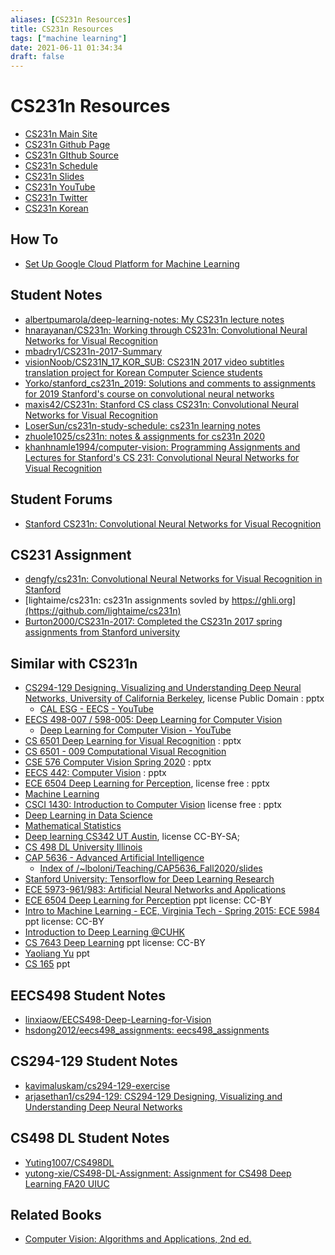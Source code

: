 ```yaml
---
aliases: [CS231n Resources]
title: CS231n Resources
tags: ["machine learning"]
date: 2021-06-11 01:34:34
draft: false
---
```


# CS231n Resources

- [CS231n Main Site](http://cs231n.stanford.edu)
- [CS231n Github Page](http://cs231n.github.io/)
- [CS231n GIthub Source](https://github.com/cs231n/cs231n.github.io)
- [CS231n Schedule](http://cs231n.stanford.edu/schedule.html)
- [CS231n Slides](http://cs231n.stanford.edu/slides/)
- [CS231n YouTube](https://www.youtube.com/playlist?list=PLLvH2FwAQhnpj1WEB-jHmPuUeQ8mX-XXG)
- [CS231n Twitter](https://twitter.com/cs231n)
- [CS231n Korean](http://aikorea.org/cs231n/)

## How To

- [Set Up Google Cloud Platform for Machine Learning](https://github.com/cs231n/gcloud)

## Student Notes

- [albertpumarola/deep-learning-notes: My CS231n lecture notes](https://github.com/albertpumarola/deep-learning-notes)
- [hnarayanan/CS231n: Working through CS231n: Convolutional Neural Networks for Visual Recognition](https://github.com/hnarayanan/CS231n)
- [mbadry1/CS231n-2017-Summary](https://github.com/mbadry1/CS231n-2017-Summary)
- [visionNoob/CS231N_17_KOR_SUB: CS231N 2017 video subtitles translation project for Korean Computer Science students](https://github.com/visionNoob/CS231N_17_KOR_SUB)
- [Yorko/stanford_cs231n_2019: Solutions and comments to assignments for 2019 Stanford's course on convolutional neural networks](https://github.com/Yorko/stanford_cs231n_2019)
- [maxis42/CS231n: Stanford CS class CS231n: Convolutional Neural Networks for Visual Recognition](https://github.com/maxis42/CS231n)
- [LoserSun/cs231n-study-schedule: cs231n learning notes](https://github.com/LoserSun/cs231n-study-schedule)
- [zhuole1025/cs231n: notes & assignments for cs231n 2020](https://github.com/zhuole1025/cs231n)
- [khanhnamle1994/computer-vision: Programming Assignments and Lectures for Stanford's CS 231: Convolutional Neural Networks for Visual Recognition](https://github.com/khanhnamle1994/computer-vision)

## Student Forums

- [Stanford CS231n: Convolutional Neural Networks for Visual Recognition](https://www.teddit.net/r/cs231n/)

## CS231 Assignment

- [dengfy/cs231n: Convolutional Neural Networks for Visual Recognition in Stanford](https://github.com/dengfy/cs231n)
- [lightaime/cs231n: cs231n assignments sovled by https://ghli.org](https://github.com/lightaime/cs231n)
- [Burton2000/CS231n-2017: Completed the CS231n 2017 spring assignments from Stanford university](https://github.com/Burton2000/CS231n-2017)

## Similar with CS231n

- [CS294-129 Designing, Visualizing and Understanding Deep Neural Networks, University of California Berkeley](https://bcourses.berkeley.edu/courses/1453965/), license Public Domain : pptx
    - [CAL ESG - EECS - YouTube](https://www.youtube.com/user/esgeecs/live)
- [EECS 498-007 / 598-005: Deep Learning for Computer Vision](https://web.eecs.umich.edu/~justincj/teaching/eecs498/FA2020/schedule.html)
    - [Deep Learning for Computer Vision - YouTube](https://www.youtube.com/playlist?list=PL5-TkQAfAZFbzxjBHtzdVCWE0Zbhomg7r)
- [CS 6501 Deep Learning for Visual Recognition](https://www.vicenteordonez.com/deeplearning/) : pptx
- [CS 6501 - 009 Computational Visual Recognition](http://www.cs.virginia.edu/~vicente/recognition/)
- [CSE 576 Computer Vision Spring 2020](https://courses.cs.washington.edu/courses/cse576/20sp/calendar/) : pptx
- [EECS 442: Computer Vision](https://web.eecs.umich.edu/~justincj/teaching/eecs442/WI2021/schedule.html) : pptx
- [ECE 6504 Deep Learning for Perception](https://computing.ece.vt.edu/~f15ece6504/), license free : pptx
- [Machine Learning](https://www.cs.ox.ac.uk/people/nando.defreitas/machinelearning/)
- [CSCI 1430: Introduction to Computer Vision](https://browncsci1430.github.io/webpage/index.html) license free : pptx
- [Deep Learning in Data Science](https://kth.instructure.com/courses/17088/pages/lectures)
- [Mathematical Statistics](http://people.uncw.edu/chenc/STT592_Deep%20Learning/STT592DeepLearning_Index.html)
- [Deep learning CS342 UT Austin](https://www.philkr.net/cs342/material), license CC-BY-SA;
- [CS 498 DL University Illinois](https://slazebni.cs.illinois.edu/spring21/)
- [CAP 5636 - Advanced Artificial Intelligence](https://www.eecs.ucf.edu/~lboloni/Teaching/CAP5636_Fall2020/)
    - [Index of /~lboloni/Teaching/CAP5636_Fall2020/slides](https://www.eecs.ucf.edu/~lboloni/Teaching/CAP5636_Fall2020/slides/)
- [Stanford University: Tensorflow for Deep Learning Research](http://web.stanford.edu/class/cs20si/syllabus.html)
- [ECE 5973-961/983: Artificial Neural Networks and Applications](https://samuelcheng.info/deeplearning_2018/)
- [ECE 6504 Deep Learning for Perception](https://computing.ece.vt.edu/~f15ece6504/#present) ppt license: CC-BY
- [Intro to Machine Learning - ECE, Virginia Tech - Spring 2015: ECE 5984](https://computing.ece.vt.edu/~s15ece5984/) ppt license: CC-BY
- [Introduction to Deep Learning @CUHK](http://dl.ee.cuhk.edu.hk/)
- [CS 7643 Deep Learning](https://www.cc.gatech.edu/classes/AY2021/cs7643_fall/) ppt license: CC-BY
- [Yaoliang Yu](https://cs.uwaterloo.ca/~y328yu/mycourses/480-2020/lecture.html) ppt
- [CS 165](http://tensorlab.cms.caltech.edu/users/anima/cms165-2019.html) ppt

## EECS498 Student Notes

- [linxiaow/EECS498-Deep-Learning-for-Vision](https://github.com/linxiaow/EECS498-Deep-Learning-for-Vision)
- [hsdong2012/eecs498_assignments: eecs498_assignments](https://github.com/hsdong2012/eecs498_assignments)

## CS294-129 Student Notes

- [kavimaluskam/cs294-129-exercise](https://github.com/kavimaluskam/cs294-129-exercise)
- [arjasethan1/cs294-129: CS294-129 Designing, Visualizing and Understanding Deep Neural Networks](https://github.com/arjasethan1/cs294-129)

## CS498 DL Student Notes

- [Yuting1007/CS498DL](https://github.com/Yuting1007/CS498DL)
- [yutong-xie/CS498-DL-Assignment: Assignment for CS498 Deep Learning FA20 UIUC](https://github.com/yutong-xie/CS498-DL-Assignment)

## Related Books

- [Computer Vision: Algorithms and Applications, 2nd ed.](http://szeliski.org/Book/)
